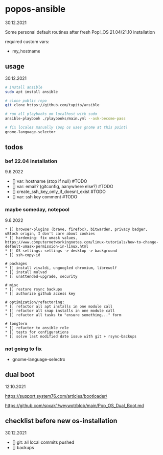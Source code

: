 # popos-ansible

30.12.2021

Some personal default routines after fresh Pop!_OS 21.04/21.10 installation

required custom vars:
* my_hostname


## usage 

30.12.2021

```bash
# install ansible
sudo apt install ansible

# clone public repo
git clone https://github.com/tupito/ansible

# run all playbooks on localhost with sudo
ansible-playbook ./playbooks/main.yml --ask-become-pass

# fix locales manually (pop os uses gnome at this point)
gnome-language-selector
```

## todos
### bef 22.04 installation
9.6.2022

* [] var: hostname (stop if null) #TODO
* [] var: email? (gitconfig, aanywhere else?) #TODO
* [] create_ssh_key_only_if_doesnt_exist #TODO
* [] var: ssh key comment #TODO

### maybe someday, notepool
9.6.2022

```
* [] browser-plugins (brave, firefox), bitwarden, privacy badger, uBlock origin, I don't care about cookies
* [] hardening: fix umask values, https://www.computernetworkingnotes.com/linux-tutorials/how-to-change-default-umask-permission-in-linux.html
* [] OS settings: settings -> desktop -> background
* [] ssh-copy-id

# packages
* [] install vivaldi, ungoogled chromium, librewolf
* [] install mulvad
* [] unattended-upgrade, security

# misc
* [] restore rsync backups
* [] authorize github access key

# optimization/refactoring:
* [] refactor all apt installs in one module call
* [] refactor all snap installs in one module call
* [] refactor all tasks to "ensure something..." form

# longterm
* [] refactor to ansible role
* [] tests for configurations
* [] solve last modified date issue with git + rsync-backups

```

### not going to fix
* gnome-language-selectro

## dual boot

12.10.2021

https://support.system76.com/articles/bootloader/

https://github.com/spxak1/weywot/blob/main/Pop_OS_Dual_Boot.md

## checklist before new os-installation

30.12.2021

* [] git: all local commits pushed
* [] backups